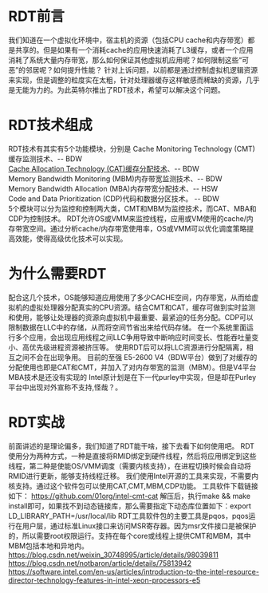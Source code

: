 #	RDT前言
我们知道在一个虚拟化环境中，宿主机的资源（包括CPU cache和内存带宽）都是共享的。但是如果有一个消耗cache的应用快速消耗了L3缓存，或者一个应用消耗了系统大量内存带宽，那么如何保证其他虚拟机应用呢？如何限制这些“可恶”的邻居呢？如何提升性能？
针对上诉问题，以前都是通过控制虚拟机逻辑资源来实现，但是调整的粒度实在太粗，针对处理器缓存这样敏感而稀缺的资源，几乎是无能为力的。为此英特尔推出了RDT技术，希望可以解决这个问题。
#	RDT技术组成
RDT技术有其实有5个功能模块，分别是
Cache Monitoring Technology (CMT)缓存监测技术、-- BDW <br>
[Cache Allocation Technology (CAT)缓存分配技术](https://github.com/pengfwan0317/Intel-RDT/blob/master/CAT/Cache%20Allocation%20Technology.md)、-- BDW <br>
Memory Bandwidth Monitoring (MBM)内存带宽监测技术、-- BDW <br>
Memory Bandwidth Allocation (MBA)内存带宽分配技术、-- HSW <br>
Code and Data Prioritization (CDP)代码和数据分区技术。 -- BDW <br>
5个模块可以分为监控和控制两大类，CMT和MBM为监控技术，而CAT、MBA和CDP为控制技术。
RDT允许OS或VMM来监控线程，应用或VM使用的cache/内存带宽空间。通过分析cache/内存带宽使用率，OS或VMM可以优化调度策略提高效能，使得高级优化技术可以实现。
#	为什么需要RDT
配合这几个技术，OS能够知道应用使用了多少CACHE空间，内存带宽，从而给虚拟机的虚拟处理器分配真实的CPU资源。结合CMT和CAT，缓存可做到实时监测和使用，能够让处理器的资源向虚拟机中最重要、最紧迫的任务分配。CDP可以限制数据在LLC中的存储，从而将空间节省出来给代码存储。
在一个系统里面运行多个应用，会出现应用线程之间LLC争用导致中断响应时间变长、性能吞吐量变小、高优先级进程资源被挤压等。
 使用RDT后可以将LLC资源进行分配隔离，相互之间不会在出现争用。 
目前的至强 E5-2600 V4（BDW平台）做到了对缓存的分配使用也即是CAT和CMT，并加入了对内存带宽的监测（MBM）。但是V4平台MBA技术是还没有实现的
Intel原计划是在下一代purley中实现，但是却在Purley 平台中出现对外宣称不支持,怪哉？。



#	RDT实战
前面讲述的是理论偏多，我们知道了RDT能干啥，接下去看下如何使用吧。
RDT使用分为两种方式，一种是直接将RMID绑定到硬件线程，然后将应用绑定到这些线程，第二种是使能OS/VMM调度（需要内核支持），在进程切换时候会自动将RMID进行更新，能够支持线程迁移。
我们使用Intel开源的工具来实现，不需要内核支持。通过这个软件包可以使用CAT,CMT,MBM,CDP功能。
工具软件下载链接如下：
https://github.com/01org/intel-cmt-cat
解压后，执行make && make install即可，如果找不到动态链接库，那么需要指定下动态库位置如下：export LD_LIBRARY_PATH=/usr/local/lib
RDT工具软件包的主要工具是pqos，pqos运行在用户层，通过标准Linux接口来访问MSR寄存器。因为msr文件接口是被保护的，所以需要root权限运行。支持在每个core或线程上提供CMT和MBM，其中MBM包括本地和异地内。
https://blog.csdn.net/weixin_30748995/article/details/98039811
https://blog.csdn.net/notbaron/article/details/75813942
https://software.intel.com/en-us/articles/introduction-to-the-intel-resource-director-technology-features-in-intel-xeon-processors-e5 
